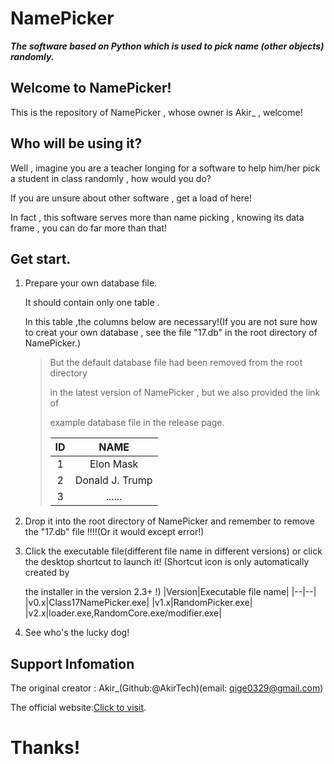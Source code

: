 # NamePicker

***The software based on Python which is used to pick name (other objects) randomly.***

## Welcome to NamePicker!

This is the repository of NamePicker , whose owner is Akir_ , welcome!

## Who will be using it?

Well , imagine you are a teacher longing for a software to help him/her pick a student in class randomly , how would you do?

If you are unsure about other software , get a load of here!

In fact , this software serves more than name picking , knowing its data frame , you can do far more than that!

## Get start.

1. Prepare your own database file.
   
   It should contain only one table .
   
   In this table ,the columns below are necessary!(If you are not sure how to creat your own database , see the file "17.db" in the root directory of NamePicker.)
   > But the default database file had been removed from the root directory 
   > 
   > in the latest version of NamePicker , but we also provided the link of 
   > 
   > example database file in the release page.
   > 
   > |ID|NAME|
   > |:--:|:--:|
   > |1|Elon Mask|
   > |2|Donald J. Trump|
   > |3|......|
2. Drop it into the root directory of NamePicker and remember to remove the "17.db" file !!!!(Or it would except error!)
3. Click the executable file(different file name in different versions)  or click the desktop shortcut to launch it! (Shortcut icon is only automatically created by 
   
   the installer in the version 2.3+ !)
   |Version|Executable file name|
   |--|--|
   |v0.x|Class17NamePicker.exe|
   |v1.x|RandomPicker.exe|
   |v2.x|loader.exe,RandomCore.exe/modifier.exe|
4. See who's the lucky dog!

## Support Infomation

The original creator : Akir_(Github:@AkirTech)(email: qige0329@gmail.com)

The official website:[Click to visit](https://akirtech.github.io/).

# Thanks!

